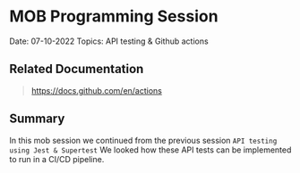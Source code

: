 # MOB Programming Session

Date: 07-10-2022
Topics: API testing & Github actions

## Related Documentation

> https://docs.github.com/en/actions

## Summary

In this mob session we continued from the previous session `API testing using Jest & Supertest`
We looked how these API tests can be implemented to run in a CI/CD pipeline.
